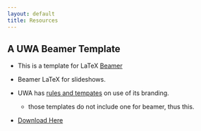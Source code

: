 ```yaml
---
layout: default
title: Resources
---
```


## A UWA Beamer Template

 - This is a template for LaTeX [Beamer](https://www.ctan.org/tex-archive/macros/latex/contrib/beamer)
 - Beamer LaTeX for slideshows.
 - UWA has [rules and tempates](http://www.brand.uwa.edu.au/) on use of its branding.
     - those templates do not include one for beamer, thus this.
	 
 - [Download Here](./uwabeamer.zip) 
